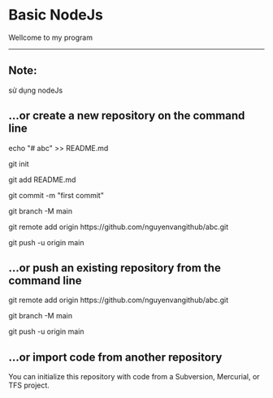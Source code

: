 # Basic NodeJs
Wellcome to my program
<hr>
<h2>Note: </h2>
 <p>sử dụng nodeJs</p>

<h2>…or create a new repository on the command line</h2>
<p>echo "# abc" >> README.md</p>
<p>git init</p>
<p>git add README.md</p>
<p>git commit -m "first commit"</p>
<p>git branch -M main</p>
<p>git remote add origin https://github.com/nguyenvangithub/abc.git</p>
<p>git push -u origin main</p>
<h2>…or push an existing repository from the command line</h2>
<p>git remote add origin https://github.com/nguyenvangithub/abc.git</p>
<p>git branch -M main</p>
<p>git push -u origin main</p>
<h2>…or import code from another repository</h2>
<p>You can initialize this repository with code from a Subversion, Mercurial, or TFS project.</p>


